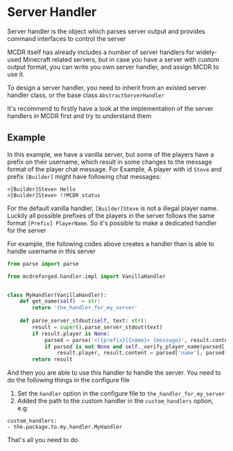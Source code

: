 # Server Handler

Server handler is the object which parses server output and provides command interfaces to control the server

MCDR itself has already includes a number of server handlers for widely-used Minecraft related servers, but in case you have a server with custom output format, you can write you own server handler, and assign MCDR to use it.

To design a server handler, you need to inherit from an existed server handler class, or the base class `AbstractServerHandler`

It's recommend to firstly have a look at the implementation of the server handlers in MCDR first and try to understand them 

## Example

In this example, we have a vanilla server, but some of the players have a prefix on their username, which result in some changes to the message format of the player chat message. For Example, A player with id `Steve` and prefix `[Builder]` might have following chat messages:

```
<[Builder]Steve> Hello
<[Builder]Steve> !!MCDR status
```

For the default vanilla handler, `[Builder]Steve` is not a illegal player name. Luckily all possible prefixes of the players in the server follows the same format `[Prefix] PlayerName`. So it's possible to make a dedicated handler for the server

For example, the following codes above creates a handler than is able to handle username in this server

```python
from parse import parse

from mcdreforged.handler.impl import VanillaHandler


class MyHandler(VanillaHandler):
    def get_name(self) -> str:
        return 'the_handler_for_my_server'
        
    def parse_server_stdout(self, text: str):
        result = super().parse_server_stdout(text)
        if result.player is None:
            parsed = parse('<[{prefix}]{name}> {message}', result.content)
            if parsed is not None and self._verify_player_name(parsed['name']):
                result.player, result.content = parsed['name'], parsed['message']
        return result
```

And then you are able to use this handler to handle the server. You need to do the following things in the configure file

1. Set the `handler` option in the configure file to `the_handler_for_my_server`
2. Added the path to the custom handler in the `custom_handlers` option, e.g:

```
custom_handlers:
- the.package.to.my.handler.MyHandler
```

That's all you need to do
